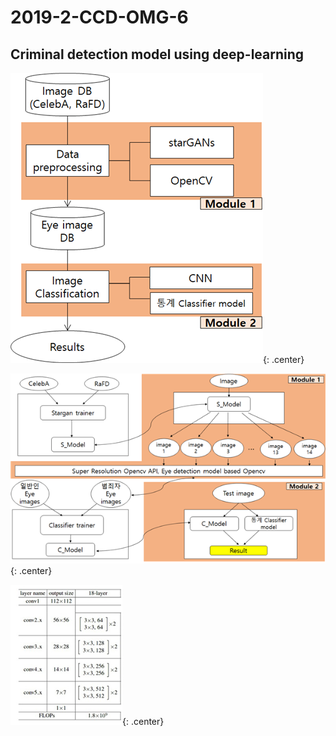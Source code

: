 # 2019-2-CCD-OMG-6
**Criminal detection model using deep-learning**
---
![framework](./framework1.png){: .center}

![Image training system](./image_training_process.png){: .center}

![ResNet18](./ResNet18.png){: .center}

